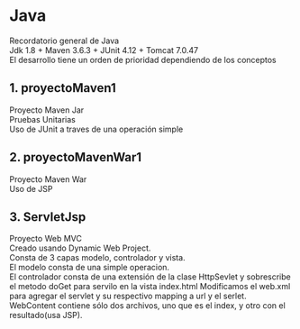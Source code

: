 # Java
Recordatorio general de Java <br>
Jdk 1.8 +
Maven 3.6.3 +
JUnit 4.12 +
Tomcat 7.0.47
<br>
El desarrollo tiene un orden de prioridad dependiendo de los conceptos

## 1. proyectoMaven1
Proyecto Maven Jar<br>
Pruebas Unitarias <br>
Uso de JUnit a traves de una operación simple

## 2. proyectoMavenWar1
Proyecto Maven War<br>
Uso de JSP

## 3. ServletJsp
Proyecto Web MVC<br>
Creado usando Dynamic Web Project. <br>
Consta de 3 capas modelo, controlador y vista. <br>
El modelo consta de una simple operacion.<br>
El controlador consta de una extensión de la clase HttpSevlet y sobrescribe el metodo doGet para servilo en la vista index.html
Modificamos el web.xml para agregar el servlet y su respectivo mapping a url y el serlet.
WebContent contiene sólo dos archivos, uno que es el index, y otro con el resultado(usa JSP).

